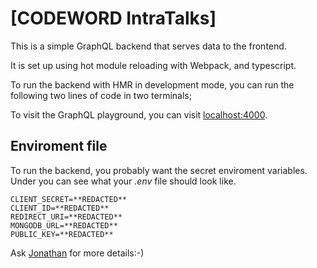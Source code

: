# [CODEWORD IntraTalks]

This is a simple GraphQL backend that serves data to the frontend.

It is set up using hot module reloading with Webpack, and typescript.

To run the backend with HMR in development mode, you can run the following two lines of code in two terminals;

To visit the GraphQL playground, you can visit [localhost:4000](http://localhost:4000).

## Enviroment file

To run the backend, you probably want the secret enviroment variables. Under you can see what your _.env_ file should look like.

```env
CLIENT_SECRET=**REDACTED**
CLIENT_ID=**REDACTED**
REDIRECT_URI=**REDACTED**
MONGODB_URL=**REDACTED**
PUBLIC_KEY=**REDACTED**
```

Ask [Jonathan](https://github.com/blauks/) for more details:-)
